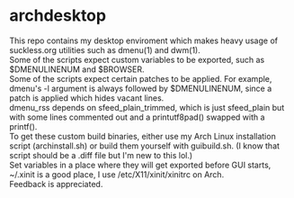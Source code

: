 # archdesktop

This repo contains my desktop enviroment which makes heavy usage of suckless.org utilities such as dmenu(1) and dwm(1).<br>
Some of the scripts expect custom variables to be exported, such as $DMENULINENUM and $BROWSER.<br>
Some of the scripts expect certain patches to be applied. For example, dmenu's -l argument is always followed by $DMENULINENUM, since a patch is applied which hides vacant lines.<br>
dmenu_rss depends on sfeed_plain_trimmed, which is just sfeed_plain but with some lines commented out and a printutf8pad() swapped with a printf().<br>
To get these custom build binaries, either use my Arch Linux installation script (archinstall.sh) or build them yourself with guibuild.sh. (I know that script should be a .diff file but I'm new to this lol.)<br>
Set variables in a place where they will get exported before GUI starts, ~/.xinit is a good place, I use /etc/X11/xinit/xinitrc on Arch.<br>
Feedback is appreciated.<br>
